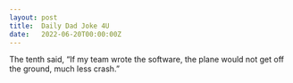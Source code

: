 ```yaml
---
layout: post
title:  Daily Dad Joke 4U
date:   2022-06-20T00:00:00Z
---
```

The tenth said, “If my team wrote the software, the plane would not get off the ground, much less crash.”

